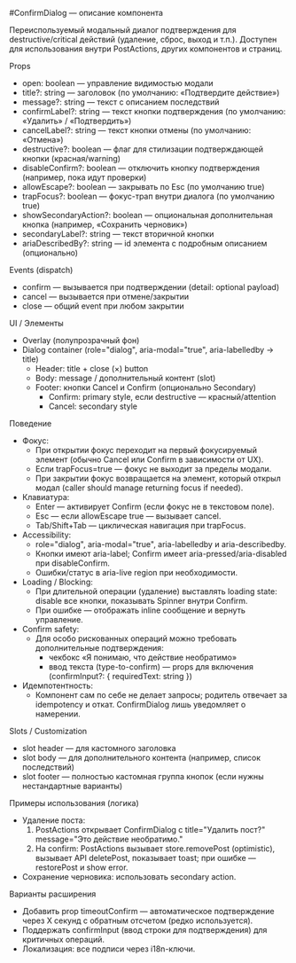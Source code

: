 #ConfirmDialog — описание компонента

Переиспользуемый модальный диалог подтверждения для destructive/critical действий (удаление, сброс, выход и т.п.). Доступен для использования внутри PostActions, других компонентов и страниц.

Props
- open: boolean — управление видимостью модали
- title?: string — заголовок (по умолчанию: «Подтвердите действие»)
- message?: string — текст с описанием последствий
- confirmLabel?: string — текст кнопки подтверждения (по умолчанию: «Удалить» / «Подтвердить»)
- cancelLabel?: string — текст кнопки отмены (по умолчанию: «Отмена»)
- destructive?: boolean — флаг для стилизации подтверждающей кнопки (красная/warning)
- disableConfirm?: boolean — отключить кнопку подтверждения (например, пока идут проверки)
- allowEscape?: boolean — закрывать по Esc (по умолчанию true)
- trapFocus?: boolean — фокус-трап внутри диалога (по умолчанию true)
- showSecondaryAction?: boolean — опциональная дополнительная кнопка (например, «Сохранить черновик»)
- secondaryLabel?: string — текст вторичной кнопки
- ariaDescribedBy?: string — id элемента с подробным описанием (опционально)

Events (dispatch)
- confirm — вызывается при подтверждении (detail: optional payload)
- cancel — вызывается при отмене/закрытии
- close — общий event при любом закрытии

UI / Элементы
- Overlay (полупрозрачный фон)
- Dialog container (role="dialog", aria-modal="true", aria-labelledby -> title)
  - Header: title + close (×) button
  - Body: message / дополнительный контент (slot)
  - Footer: кнопки Cancel и Confirm (опционально Secondary)
    - Confirm: primary style, если destructive — красный/attention
    - Cancel: secondary style

Поведение
- Фокус:
  - При открытии фокус переходит на первый фокусируемый элемент (обычно Cancel или Confirm в зависимости от UX).
  - Если trapFocus=true — фокус не выходит за пределы модали.
  - При закрытии фокус возвращается на элемент, который открыл модал (caller should manage returning focus if needed).
- Клавиатура:
  - Enter — активирует Confirm (если фокус не в текстовом поле).
  - Esc — если allowEscape true — вызывает cancel.
  - Tab/Shift+Tab — циклическая навигация при trapFocus.
- Accessibility:
  - role="dialog", aria-modal="true", aria-labelledby и aria-describedby.
  - Кнопки имеют aria-label; Confirm имеет aria-pressed/aria-disabled при disableConfirm.
  - Ошибки/статус в aria-live region при необходимости.
- Loading / Blocking:
  - При длительной операции (удаление) выставлять loading state: disable все кнопки, показывать Spinner внутри Confirm.
  - При ошибке — отображать inline сообщение и вернуть управление.
- Confirm safety:
  - Для особо рискованных операций можно требовать дополнительные подтверждения:
    - чекбокс «Я понимаю, что действие необратимо»
    - ввод текста (type-to-confirm) — props для включения (confirmInput?: { requiredText: string })
- Идемпотентность:
  - Компонент сам по себе не делает запросы; родитель отвечает за idempotency и откат. ConfirmDialog лишь уведомляет о намерении.

Slots / Customization
- slot header — для кастомного заголовка
- slot body — для дополнительного контента (например, список последствий)
- slot footer — полностью кастомная группа кнопок (если нужны нестандартные варианты)

Примеры использования (логика)
- Удаление поста:
  1. PostActions открывает ConfirmDialog с title="Удалить пост?" message="Это действие необратимо."
  2. На confirm: PostActions вызывает store.removePost (optimistic), вызывает API deletePost, показывает toast; при ошибке — restorePost и show error.
- Сохранение черновика: использовать secondary action.


Варианты расширения
- Добавить prop timeoutConfirm — автоматическое подтверждение через X секунд с обратным отсчетом (редко используется).
- Поддержать confirmInput (ввод строки для подтверждения) для критичных операций.
- Локализация: все подписи через i18n-ключи.
